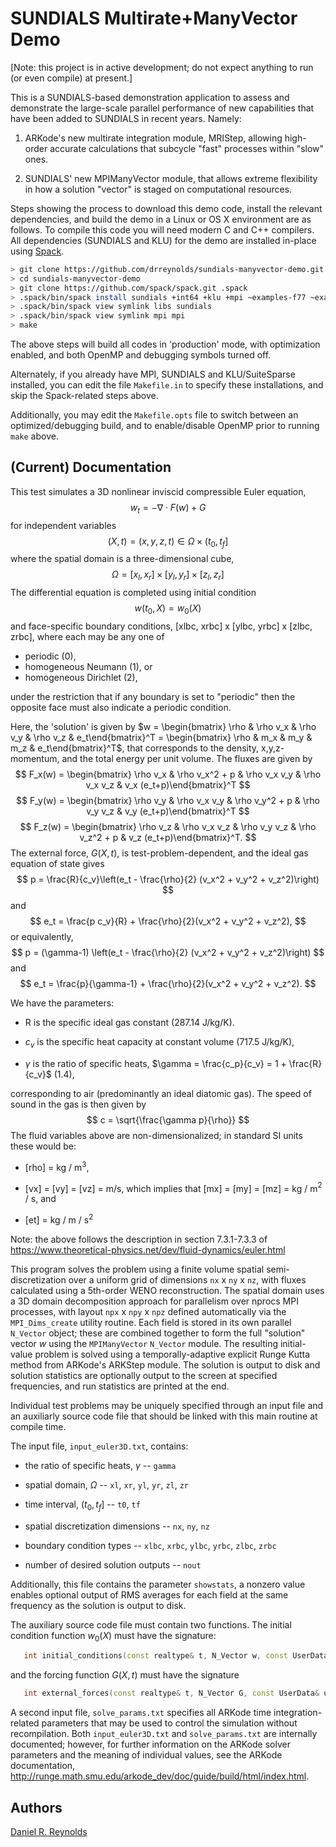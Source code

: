 # SUNDIALS Multirate+ManyVector Demo

[Note: this project is in active development; do not expect anything
to run (or even compile) at present.]

This is a SUNDIALS-based demonstration application to assess and
demonstrate the large-scale parallel performance of new capabilities
that have been added to SUNDIALS in recent years.  Namely: 

1. ARKode's new multirate integration module, MRIStep, allowing
   high-order accurate calculations that subcycle "fast" processes
   within "slow" ones. 

2. SUNDIALS' new MPIManyVector module, that allows extreme flexibility
   in how a solution "vector" is staged on computational resources.

Steps showing the process to download this demo code, install the
relevant dependencies, and build the demo in a Linux or OS X
environment are as follows.  To compile this code you will need modern
C and C++ compilers.  All dependencies (SUNDIALS and KLU) for the demo
are installed in-place using [Spack](https://github.com/spack/spack).

```bash
> git clone https://github.com/drreynolds/sundials-manyvector-demo.git
> cd sundials-manyvector-demo
> git clone https://github.com/spack/spack.git .spack
> .spack/bin/spack install sundials +int64 +klu +mpi ~examples-f77 ~examples-install ~examples-c ~CVODE ~CVODES ~IDA ~IDAS ~KINSOL
> .spack/bin/spack view symlink libs sundials
> .spack/bin/spack view symlink mpi mpi
> make
```

The above steps will build all codes in 'production' mode, with
optimization enabled, and both OpenMP and debugging symbols turned
off. 

Alternately, if you already have MPI, SUNDIALS and KLU/SuiteSparse
installed, you can edit the file `Makefile.in` to specify these
installations, and skip the Spack-related steps above. 

Additionally, you may edit the `Makefile.opts` file to switch between
an optimized/debugging build, and to enable/disable OpenMP prior to
running `make` above. 



## (Current) Documentation

This test simulates a 3D nonlinear inviscid compressible Euler
equation, 
$$
  w_t = -\nabla\cdot F(w) + G
$$
for independent variables
$$
  (X,t) = (x,y,z,t) \in \Omega \times (t_0, t_f]
$$
where the spatial domain is a three-dimensional cube,
$$
  \Omega = [x_l, x_r] \times [y_l, y_r] \times [z_l,z_r]
$$
The differential equation is completed using initial condition 
$$
  w(t_0,X) = w_0(X)
$$
and face-specific boundary conditions, [xlbc, xrbc] x [ylbc, yrbc] x
[zlbc, zrbc], where each may be any one of 

* periodic (0),
* homogeneous Neumann (1), or
* homogeneous Dirichlet (2),

under the restriction that if any boundary is set to "periodic" then
the opposite face must also indicate a periodic condition.

Here, the 'solution' is given by
$w = \begin{bmatrix} \rho & \rho v_x & \rho v_y & \rho v_z & e_t\end{bmatrix}^T
= \begin{bmatrix} \rho & m_x & m_y & m_z & e_t\end{bmatrix}^T$,
that corresponds to the density, x,y,z-momentum, and the total energy
per unit volume.  The fluxes are given by 
$$
  F_x(w) = \begin{bmatrix} \rho v_x & \rho v_x^2 + p & \rho v_x v_y & \rho v_x v_z & v_x (e_t+p)\end{bmatrix}^T
$$
$$
  F_y(w) = \begin{bmatrix} \rho v_y & \rho v_x v_y & \rho v_y^2 + p & \rho v_y v_z & v_y (e_t+p)\end{bmatrix}^T
$$
$$
  F_z(w) = \begin{bmatrix} \rho v_z & \rho v_x v_z & \rho v_y v_z & \rho v_z^2 + p & v_z (e_t+p)\end{bmatrix}^T.
$$
The external force, $G(X,t)$, is test-problem-dependent, and the ideal
gas equation of state gives 
$$
  p = \frac{R}{c_v}\left(e_t - \frac{\rho}{2} (v_x^2 + v_y^2 + v_z^2)\right)
$$
and
$$
  e_t = \frac{p c_v}{R} + \frac{\rho}{2}(v_x^2 + v_y^2 + v_z^2),
$$
or equivalently,
$$
  p = (\gamma-1) \left(e_t - \frac{\rho}{2} (v_x^2 + v_y^2 + v_z^2)\right)
$$
and
$$
  e_t = \frac{p}{\gamma-1} + \frac{\rho}{2}(v_x^2 + v_y^2 + v_z^2).
$$

We have the parameters:

* R is the specific ideal gas constant (287.14 J/kg/K).

* $c_v$ is the specific heat capacity at constant volume (717.5
  J/kg/K),
  
* $\gamma$ is the ratio of specific heats, $\gamma = \frac{c_p}{c_v} =
  1 + \frac{R}{c_v}$ (1.4), 

corresponding to air (predominantly an ideal diatomic gas). The speed
of sound in the gas is then given by 
$$
  c = \sqrt{\frac{\gamma p}{\rho}}
$$
The fluid variables above are non-dimensionalized; in standard SI
units these would be: 

* [rho] = kg / m$^3$,

* [vx] = [vy] = [vz] = m/s, which implies that [mx] = [my] = [mz] = kg / m$^2$ / s, and

* [et] = kg / m / s$^2$

Note: the above follows the description in section 7.3.1-7.3.3 of
https://www.theoretical-physics.net/dev/fluid-dynamics/euler.html

This program solves the problem using a finite volume spatial
semi-discretization over a uniform grid of dimensions
`nx` x `ny` x `nz`, with fluxes calculated using a 5th-order WENO
reconstruction. The spatial domain uses a 3D domain decomposition
approach for parallelism over nprocs MPI processes, with layout
`npx` x `npy` x `npz` defined automatically via the `MPI_Dims_create` 
utility routine.  Each field is stored in its own parallel `N_Vector`
object; these are combined together to form the full "solution" vector
$w$ using the `MPIManyVector` `N_Vector` module.  The resulting
initial-value problem is solved using a temporally-adaptive explicit
Runge Kutta method from ARKode's ARKStep module.  The solution is
output to disk and solution statistics are optionally output to the
screen at specified frequencies, and run statistics are printed at the
end. 

Individual test problems may be uniquely specified through an input
file and an auxiliarly source code file that should be linked with
this main routine at compile time. 

The input file, `input_euler3D.txt`, contains:

* the ratio of specific heats, $\gamma$ -- `gamma`

* spatial domain, $\Omega$ -- `xl`, `xr`, `yl`, `yr`, `zl`, `zr`

* time interval, $(t_0,t_f]$ -- `t0`, `tf`

* spatial discretization dimensions -- `nx`, `ny`, `nz`

* boundary condition types -- `xlbc`, `xrbc`, `ylbc`, `yrbc`, `zlbc`, `zrbc`
  
* number of desired solution outputs -- `nout`

Additionally, this file contains the parameter `showstats`, a nonzero
value enables optional output of RMS averages for each field at the
same frequency as the solution is output to disk. 

The auxiliary source code file must contain two functions.  The
initial condition function $w_0(X)$ must have the signature:

```C++
   int initial_conditions(const realtype& t, N_Vector w, const UserData& udata);
```

and the forcing function $G(X,t)$ must have the signature

```C++
   int external_forces(const realtype& t, N_Vector G, const UserData& udata);
```

A second input file, `solve_params.txt` specifies all ARKode time
integration-related parameters that may be used to control the
simulation without recompilation.  Both `input_euler3D.txt` and
`solve_params.txt` are internally documented; however, for further
information on the ARKode solver parameters and the meaning of
individual values, see the ARKode documentation,
http://runge.math.smu.edu/arkode_dev/doc/guide/build/html/index.html.



## Authors
[Daniel R. Reynolds](http://faculty.smu.edu/reynolds)
